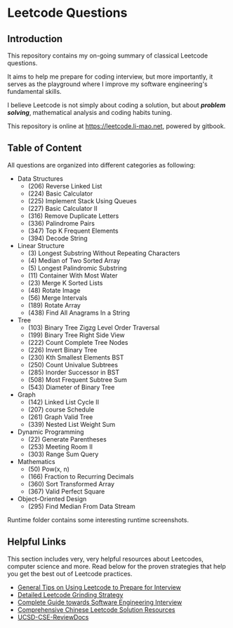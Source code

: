 # Leetcode Questions

## Introduction

This repository contains my on-going summary of classical Leetcode questions.

It aims to help me prepare for coding interview, but more importantly, it serves as the playground where
I improve my software engineering's fundamental skills. 

I believe Leetcode is not simply about coding a solution, but about ***problem solving***, 
mathematical analysis and coding habits tuning.

This repository is online at https://leetcode.li-mao.net, powered by gitbook.

## Table of Content

All questions are organized into different categories as following:

- Data Structures
  - (206) Reverse Linked List
  - (224) Basic Calculator
  - (225) Implement Stack Using Queues
  - (227) Basic Calculator II
  - (316) Remove Duplicate Letters
  - (336) Palindrome Pairs
  - (347) Top K Frequent Elements
  - (394) Decode String
- Linear Structure
  - (3) Longest Substring Without Repeating Characters
  - (4) Median of Two Sorted Array
  - (5) Longest Palindromic Substring
  - (11) Container With Most Water
  - (23) Merge K Sorted Lists
  - (48) Rotate Image
  - (56) Merge Intervals
  - (189) Rotate Array
  - (438) Find All Anagrams In a String
- Tree
  - (103) Binary Tree Zigzg Level Order Traversal
  - (199) Binary Tree Right Side View
  - (222) Count Complete Tree Nodes
  - (226) Invert Binary Tree
  - (230) Kth Smallest Elements BST
  - (250) Count Univalue Subtrees
  - (285) Inorder Successor in BST
  - (508) Most Frequent Subtree Sum
  - (543) Diameter of Binary Tree
- Graph
  - (142) Linked List Cycle II
  - (207) course Schedule
  - (261) Graph Valid Tree
  - (339) Nested List Weight Sum
- Dynamic Programming
  - (22) Generate Parentheses
  - (253) Meeting Room II
  - (303) Range Sum Query
- Mathematics
  - (50) Pow(x, n)
  - (166) Fraction to Recurring Decimals
  - (360) Sort Transformed Array
  - (367) Valid Perfect Square
- Object-Oriented Design
  - (295) Find Median From Data Stream

Runtime folder contains some interesting runtime screenshots. 

## Helpful Links

This section includes very, very helpful resources about Leetcodes, computer science and more. Read below for the proven strategies that help you get the best out of Leetcode practices. 

- [General Tips on Using Leetcode to Prepare for Interview](https://medium.com/@alimirio/how-to-solve-problems-on-leetcode-to-prepare-for-technical-interviews-e74781b865d2)
- [Detailed Leetcode Grinding Strategy](https://www.reddit.com/r/cscareerquestions/comments/6luszf/a_leetcode_grinding_guide/)
- [Complete Guide towards Software Engineering Interview](https://github.com/jwasham/coding-interview-university) 
- [Comprehensive Chinese Leetcode Solution Resources](https://leetcode.wang/)
- [UCSD-CSE-ReviewDocs](https://github.com/maoli131/UCSD-CSE-ReviewDocs)